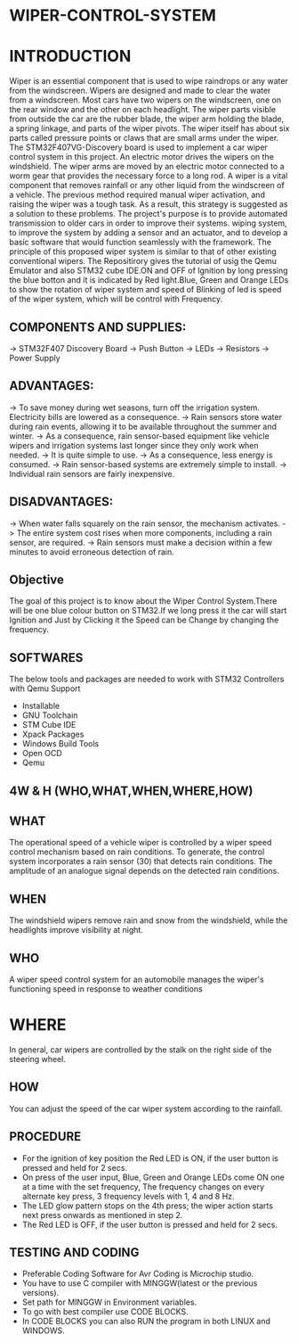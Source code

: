 # WIPER-CONTROL-SYSTEM

# INTRODUCTION
Wiper is an essential component that is used to wipe raindrops or any water from the windscreen. Wipers are designed and made to clear the water from a windscreen. Most cars have two wipers on the windscreen, one on the rear window and the other on each headlight. The wiper parts visible from outside the car are the rubber blade, the wiper arm holding the blade, a spring linkage, and parts of the wiper pivots. The wiper itself has about six parts called pressure points or claws that are small arms under the wiper.
The STM32F407VG-Discovery board is used to implement a car wiper control system in this project. An electric motor drives the wipers on the windshield. The wiper arms are moved by an electric motor connected to a worm gear that provides the necessary force to a long rod. A wiper is a vital component that removes rainfall or any other liquid from the windscreen of a vehicle. The previous method required manual wiper activation, and raising the wiper was a tough task. As a result, this strategy is suggested as a solution to these problems. The project's purpose is to provide automated transmission to older cars in order to improve their systems. wiping system, to improve the system by adding a sensor and an actuator, and to develop a basic software that would function seamlessly with the framework. The principle of this proposed wiper system is similar to that of other existing conventional wipers.
The Repositirory gives the tutorial of usig the Qemu Emulator and also STM32 cube IDE.ON and OFF of Ignition by long pressing the blue botton 
and it is indicated by Red light.Blue, Green and Orange LEDs to show the rotation of wiper system and speed of Blinking of led is speed of 
the wiper system, which will be control with Frequency.

## COMPONENTS AND SUPPLIES:

-> STM32F407 Discovery Board
-> Push Button
-> LEDs
-> Resistors
-> Power Supply

## ADVANTAGES:
-> To save money during wet seasons, turn off the irrigation system. Electricity bills are lowered as a consequence.
-> Rain sensors store water during rain events, allowing it to be available throughout the summer and winter.
-> As a consequence, rain sensor-based equipment like vehicle wipers and irrigation systems last longer since they only work when needed.
-> It is quite simple to use.
-> As a consequence, less energy is consumed.
-> Rain sensor-based systems are extremely simple to install.
-> Individual rain sensors are fairly inexpensive.

## DISADVANTAGES:
-> When water falls squarely on the rain sensor, the mechanism activates.
-> The entire system cost rises when more components, including a rain sensor, are required.
-> Rain sensors must make a decision within a few minutes to avoid erroneous detection of rain.

## Objective
The goal of this project is to know about the Wiper Control System.There will be one blue colour button on STM32.If we long press it the car 
will start Ignition and Just by Clicking it the Speed can be Change by changing the frequency.

## SOFTWARES
The below tools and packages are needed to work with STM32 Controllers with Qemu Support
* Installable
* GNU Toolchain
* STM Cube IDE
* Xpack Packages
* Windows Build Tools
* Open OCD
* Qemu

## 4W & H (WHO,WHAT,WHEN,WHERE,HOW)

## WHAT
The operational speed of a vehicle wiper is controlled by a wiper speed control mechanism based on rain conditions. To generate, the control system incorporates a rain sensor (30) that detects rain conditions. The amplitude of an analogue signal depends on the detected rain conditions. 
## WHEN
The windshield wipers remove rain and snow from the windshield, while the headlights improve visibility at night.
## WHO
A wiper speed control system for an automobile manages the wiper's functioning speed in response to weather conditions
# WHERE
In general, car wipers are controlled by the stalk on the right side of the steering wheel.
## HOW
You can adjust the speed of the car wiper system according to the rainfall.

## PROCEDURE
* For the ignition of key position the Red LED is ON, if the user button is pressed and held for 2 secs.
* On press of the user input, Blue, Green and Orange LEDs come ON one at a time with the set frequency, The frequency changes on every alternate key press, 3 frequency levels with 1, 4 and 8 Hz.
* The LED glow pattern stops on the 4th press; the wiper action starts next press onwards as mentioned in step 2.
* The Red LED is OFF, if the user button is pressed and held for 2 secs.

## TESTING AND CODING
* Preferable Coding Software for Avr Coding is Microchip studio.
* You have to use C compiler with MINGGW(latest or the previous versions).
* Set path for MINGGW in Environment variables.
* To go with best compiler use CODE BLOCKS.
* In CODE BLOCKS you can also RUN the program in both LINUX and WINDOWS.

